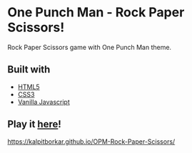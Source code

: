 # One Punch Man - Rock Paper Scissors!
Rock Paper Scissors game with One Punch Man theme.

## Built with
- [HTML5](https://html5.org/)
- [CSS3](https://www.w3.org/Style/CSS/Overview.en.html)
- [Vanilla Javascript](https://www.javascript.com/)

## Play it [here](https://kalpitborkar.github.io/OPM-Rock-Paper-Scissors/)!
https://kalpitborkar.github.io/OPM-Rock-Paper-Scissors/
